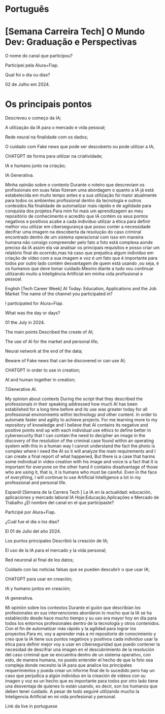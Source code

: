 # Português

# [Semana Carreira Tech] O Mundo Dev: Graduação e Perspectivas



O nome do canal que participou?

Participei pela Alura+Fiap.

Qual foi o dia ou dias?

02 de Julho em 2024.

# Os principais pontos

Descreveu o começo da IA;

A utilização da IA para o mercado e vida pessoal;

Rede neural na finalidade com os dados;

O cuidado com Fake news que pode ser descoberto ou pode utilizar a IA;

CHATGPT de forma para utilizar na criatividade;

IA e humano junto na criação;

IA Generativa.

Minha opinião sobre o contexto
Durante o roteiro que descreviam os profissionais em suas falas fizeram uma abordagem o quanto a IA já está estabelecida em muito tempo antes e a sua utilização foi maior atualmente para todos os ambientes profissional dentro da tecnologia e outros conteúdos.Na finalidade de automatizar mais rápido e de agilidade para conquista dos projetos.Para mim foi mais um aprendizagem ao meu repositório de conhecimento e acredito que IA contém os seus pontos negativos e positivos acabe a cada indivíduo utilizar a ética para definir melhor vou utilizar em cibersegurança que posso conter a necessidade decifrar uma imagem na descoberta da resolução do caso criminal encontrado dentro de um sistema operacional com isso em maneira humana não consigo compreender pelo fato a foto está complexa aonde preciso da IA assim ela vai analisar os principais requisitos e posso criar um relatório final do ocorrido,mas há caso que prejudica algum indivíduo em criação de vídeo com a sua imagem e voz é um fato que é importante para todos por outro lado contém desvantagem de quem está usando ,ou seja, é os humanos que deve tomar cuidado.Mesmo diante a tudo vou continuar utilizando muito a Inteligência Artificial em minha vida profissional e pessoal.

English
[Tech Career Week] AI Today: Education, Applications and the Job Market
The name of the channel you participated in?

I participated for Alura+Fiap.

What was the day or days?

01 the July in 2024.

The main points
Described the create of AI;

The use of AI for the market and personal life;

Neural network at the end of the data;

Beware of Fake news that can be discovered or can use AI;

CHATGPT in order to use in creation;

AI and human together in creation;

7.Generative AI.

My opinion about contexts
During the script that they described the professionals in their speaking addressed how much AI has been established for a long time before and its use was greater today for all professional environments within technology and other content. In order to automate faster and agility to achieve projects. For me learning more to my repository of knowledge and I believe that AI contains its negative and positive points end up with each individual use ethics to define better in cybersecurity that I can contain the need to decipher an image in the discovery of the resolution of the criminal case found within an operating system with this in a human way I cannot understand the fact the photo is complex where I need the AI so it will analyze the main requirements and I can create a final report of what happened, But there is a case that harms some individual in video creation with his image and voice is a fact that it is important for everyone on the other hand it contains disadvantage of those who are using it, that is, it is humans who must be careful. Even in the face of everything, I will continue to use Artificial Intelligence a lot in my professional and personal life.

Espanõl
[Semana de la Carrera Tech ] La IA en la actualidad: educación, aplicaciones y mercado laboral IA Hoje:Educação,Aplicações e Mercado de Trabalho
¿El nombre del canal en el que participaste?

Participé por Alura+Fiap.

¿Cuál fue el día o los días?

El 01 de Julio del año 2024.

Los puntos principales
Describió la creación de IA;

El uso de la IA para el mercado y la vida personal;

Red neuronal al final de los datos;

Cuidado con las noticias falsas que se pueden descubrir o que usar IA;

CHATGPT para usar en creación;

IA y humano juntos en creación;

IA generativa.

Mi opinión sobre los contextos
Durante el guión que describían los profesionales en sus intervenciones abordaron lo mucho que la IA se ha establecido desde hace mucho tiempo y su uso era mayor hoy en día para todos los entornos profesionales dentro de la tecnología y otros contenidos. Con el fin de automatizar más rápido y la agilidad para lograr los proyectos.Para mí, voy a aprender más a mi repositorio de conocimiento y creo que la IA tiene sus puntos negativos y positivos cada individuo usar la ética para definir mejor voy a usar en ciberseguridad que puedo contener la necesidad de descifrar una imagen en el descubrimiento de la resolución del caso criminal que se encuentra dentro de un sistema operativo, con esto, de manera humana, no puedo entender el hecho de que la foto sea compleja donde necesito la IA para que analice los principales requerimientos y pueda crear un informe final de lo sucedido pero hay un caso que perjudica a algún individuo en la creación de videos con su imagen y voz es un hecho que es importante para todos por otro lado tiene una desventaja de quienes lo están usando, es decir, son los humanos que deben tener cuidado. A pesar de todo seguiré utilizando mucho la Inteligencia Artificial en mi vida profesional y personal.

Link da live in portuguese
